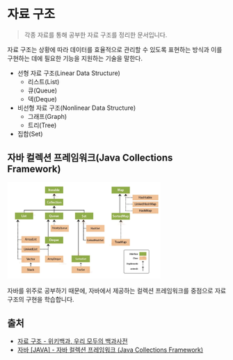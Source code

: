 # 자료 구조

> 각종 자료를 통해 공부한 자료 구조를 정리한 문서입니다.

자료 구조는 상황에 따라 데이터를 효율적으로 관리할 수 있도록 표현하는 방식과 이를 구현하는 데에 필요한 기능을 지원하는 기술을 말한다.

- 선형 자료 구조(Linear Data Structure)
    - 리스트(List)
    - 큐(Queue)
    - 덱(Deque)
- 비선형 자료 구조(Nonlinear Data Structure)
    - 그래프(Graph)
    - 트리(Tree)
- 집합(Set)

## 자바 컬렉션 프레임워크(Java Collections Framework)

<img src="./assets/java-collection.png" width="70%">

자바를 위주로 공부하기 때문에, 자바에서 제공하는 컬렉션 프레임워크를 중점으로 자료 구조의 구현을 학습합니다.

## 출처

- [자료 구조 - 위키백과, 우리 모두의 백과사전](https://ko.wikipedia.org/wiki/%EC%9E%90%EB%A3%8C_%EA%B5%AC%EC%A1%B0)
- [자바 [JAVA] - 자바 컬렉션 프레임워크 (Java Collections Framework)](https://st-lab.tistory.com/142?category=856997)
